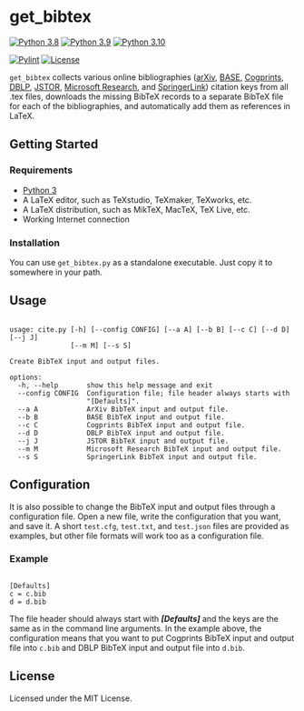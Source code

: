 # get_bibtex

[![Python 3.8](https://img.shields.io/badge/Python-3.8-blue?&logo=Python&logoColor=white)](https://www.python.org/)
[![Python 3.9](https://img.shields.io/badge/Python-3.9-blue?&logo=Python&logoColor=white)](https://www.python.org/)
[![Python 3.10](https://img.shields.io/badge/Python-3.10-blue?&logo=Python&logoColor=white)](https://www.python.org/)

[![Pylint](https://img.shields.io/github/actions/workflow/status/gretaisafantasy/get_bibtex/pylint.yml?branch=main)](https://github.com/gretaisafantasy/get_bibtex/actions/workflows/pylint.yml)
[![License](https://img.shields.io/badge/license-MIT-_red.svg)](https://opensource.org/licenses/MIT)

`get_bibtex` collects various online bibliographies ([arXiv](https://arxiv.org/), [BASE](https://www.base-search.net/), [Cogprints](https://web-archive.southampton.ac.uk/cogprints.org/), [DBLP](https://dblp.org/), [JSTOR](https://www.jstor.org/), [Microsoft Research](https://www.microsoft.com/en-us/research/), and [SpringerLink](https://link.springer.com/)) citation keys from all .tex files, downloads the missing BibTeX records to a separate BibTeX file for each of the bibliographies, and automatically add them as references in LaTeX.

## Getting Started

### Requirements
- [Python 3](https://www.python.org/downloads/)
- A LaTeX editor, such as TeXstudio, TeXmaker, TeXworks, etc.
- A LaTeX distribution, such as MikTeX, MacTeX, TeX Live, etc.
- Working Internet connection

### Installation

You can use `get_bibtex.py` as a standalone executable. Just copy it to somewhere in your path.

## Usage


```

usage: cite.py [-h] [--config CONFIG] [--a A] [--b B] [--c C] [--d D] [--j J]
               [--m M] [--s S]

Create BibTeX input and output files.

options:
  -h, --help       show this help message and exit
  --config CONFIG  Configuration file; file header always starts with
                   "[Defaults]".
  --a A            ArXiv BibTeX input and output file.
  --b B            BASE BibTeX input and output file.
  --c C            Cogprints BibTeX input and output file.
  --d D            DBLP BibTeX input and output file.
  --j J            JSTOR BibTeX input and output file.
  --m M            Microsoft Research BibTeX input and output file.
  --s S            SpringerLink BibTeX input and output file.

```

## Configuration
It is also possible to change the BibTeX input and output files through a configuration file. Open a new file, write the configuration that you want, and save it. A short `test.cfg`, `test.txt`, and `test.json` files are provided as examples, but other file formats will work too as a configuration file.

### Example

```

[Defaults]
c = c.bib
d = d.bib

```

The file header should always start with **_[Defaults]_** and the keys are the same as in the command line arguments. In the example above, the configuration means that you want to put Cogprints BibTeX input and output file into `c.bib` and DBLP BibTeX input and output file into `d.bib`.



## License

Licensed under the MIT License.
